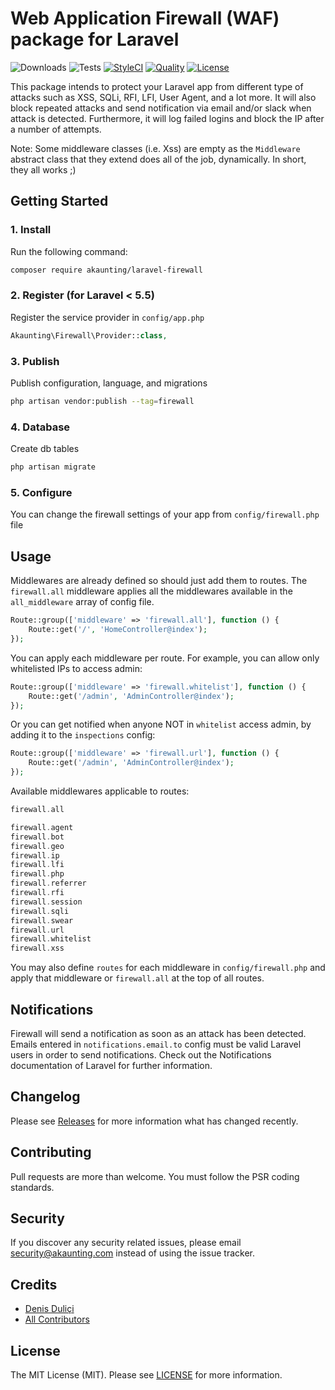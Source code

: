 # Web Application Firewall (WAF) package for Laravel

![Downloads](https://img.shields.io/packagist/dt/akaunting/laravel-firewall)
![Tests](https://img.shields.io/github/workflow/status/akaunting/laravel-firewall/Tests?label=tests)
[![StyleCI](https://github.styleci.io/repos/197242392/shield?style=flat&branch=master)](https://styleci.io/repos/197242392)
[![Quality](https://img.shields.io/scrutinizer/quality/g/akaunting/laravel-firewall?label=quality)](https://scrutinizer-ci.com/g/akaunting/laravel-firewall)
[![License](https://img.shields.io/github/license/akaunting/laravel-firewall)](LICENSE.md)

This package intends to protect your Laravel app from different type of attacks such as XSS, SQLi, RFI, LFI, User Agent, and a lot more. It will also block repeated attacks and send notification via email and/or slack when attack is detected. Furthermore, it will log failed logins and block the IP after a number of attempts.

Note: Some middleware classes (i.e. Xss) are empty as the `Middleware` abstract class that they extend does all of the job, dynamically. In short, they all works ;)

## Getting Started

### 1. Install

Run the following command:

```bash
composer require akaunting/laravel-firewall
```

### 2. Register (for Laravel < 5.5)

Register the service provider in `config/app.php`

```php
Akaunting\Firewall\Provider::class,
```

### 3. Publish

Publish configuration, language, and migrations

```bash
php artisan vendor:publish --tag=firewall
```

### 4. Database

Create db tables

```bash
php artisan migrate
```

### 5. Configure

You can change the firewall settings of your app from `config/firewall.php` file

## Usage

Middlewares are already defined so should just add them to routes. The `firewall.all` middleware applies all the middlewares available in the `all_middleware` array of config file. 

```php
Route::group(['middleware' => 'firewall.all'], function () {
    Route::get('/', 'HomeController@index');
});
```

You can apply each middleware per route. For example, you can allow only whitelisted IPs to access admin:

```php
Route::group(['middleware' => 'firewall.whitelist'], function () {
    Route::get('/admin', 'AdminController@index');
});
```

Or you can get notified when anyone NOT in `whitelist` access admin, by adding it to the `inspections` config:

```php
Route::group(['middleware' => 'firewall.url'], function () {
    Route::get('/admin', 'AdminController@index');
});
```

Available middlewares applicable to routes:

```php
firewall.all

firewall.agent
firewall.bot
firewall.geo
firewall.ip
firewall.lfi
firewall.php
firewall.referrer
firewall.rfi
firewall.session
firewall.sqli
firewall.swear
firewall.url
firewall.whitelist
firewall.xss
```

You may also define `routes` for each middleware in `config/firewall.php` and apply that middleware or `firewall.all` at the top of all routes.

## Notifications

Firewall will send a notification as soon as an attack has been detected. Emails entered in `notifications.email.to` config must be valid Laravel users in order to send notifications. Check out the Notifications documentation of Laravel for further information.

## Changelog

Please see [Releases](../../releases) for more information what has changed recently.

## Contributing

Pull requests are more than welcome. You must follow the PSR coding standards.

## Security

If you discover any security related issues, please email security@akaunting.com instead of using the issue tracker.

## Credits

- [Denis Duliçi](https://github.com/denisdulici)
- [All Contributors](../../contributors)

## License

The MIT License (MIT). Please see [LICENSE](LICENSE.md) for more information.
